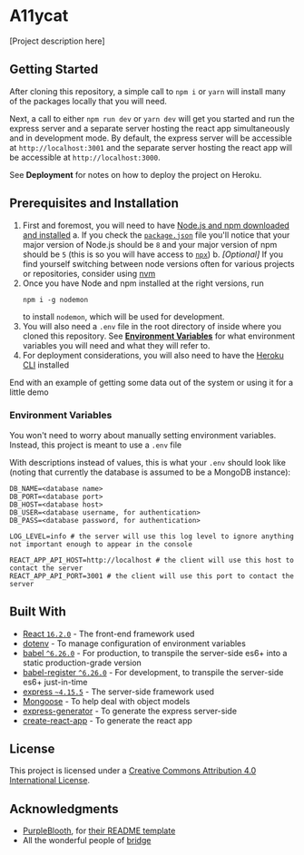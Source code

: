#  A11ycat
[Project description here]

## Getting Started

After cloning this repository, a simple call to `npm i` or `yarn` will install many of the packages locally that you will need.

Next, a call to either `npm run dev` or `yarn dev` will get you started and run the express server and a separate server hosting the react app simultaneously and in development mode. By default, the express server will be accessible at `http://localhost:3001` and the separate server hosting the react app will be accessible at `http://localhost:3000`.

See **Deployment** for notes on how to deploy the project on Heroku.

## Prerequisites and Installation

1. First and foremost, you will need to have [Node.js and npm downloaded and installed](https://nodejs.org/en/download/)
  a. If you check the [`package.json`](package.json) file you'll notice that your major version of Node.js should be `8` and your major version of npm should be `5` (this is so you will have access to [`npx`](https://medium.com/@maybekatz/introducing-npx-an-npm-package-runner-55f7d4bd282b))
  b. _[Optional]_ If you find yourself switching between node versions often for various projects or repositories, consider using [nvm](https://github.com/creationix/nvm)
2. Once you have Node and npm installed at the right versions, run
    ```
    npm i -g nodemon
    ```
    to install `nodemon`, which will be used for development.
3. You will also need a `.env` file in the root directory of inside where you cloned this repository. See [**Environment Variables**](#environment-variables) for what environment variables you will need and what they will refer to.
4. For deployment considerations, you will also need to have the [Heroku CLI](https://devcenter.heroku.com/articles/heroku-cli) installed

End with an example of getting some data out of the system or using it for a little demo
### Environment Variables
You won't need to worry about manually setting environment variables. Instead, this project is meant to use a `.env` file

With descriptions instead of values, this is what your `.env` should look like (noting that currently the database is assumed to be a MongoDB instance):
```
DB_NAME=<database name>
DB_PORT=<database port>
DB_HOST=<database host>
DB_USER=<database username, for authentication>
DB_PASS=<database password, for authentication>

LOG_LEVEL=info # the server will use this log level to ignore anything not important enough to appear in the console

REACT_APP_API_HOST=http://localhost # the client will use this host to contact the server
REACT_APP_API_PORT=3001 # the client will use this port to contact the server
```

## Built With

* [React `16.2.0`](https://reactjs.org/docs/hello-world.html) - The front-end framework used
* [dotenv](https://github.com/motdotla/dotenv) - To manage configuration of environment variables
* [babel `^6.26.0`](https://babeljs.io/) - For production, to transpile the server-side es6+ into a static production-grade version
* [babel-register `^6.26.0`](https://babeljs.io/docs/usage/babel-register/) - For development, to transpile the server-side es6+ just-in-time
* [express `~4.15.5`](https://expressjs.com/en/4x/api.html) - The server-side framework used
* [Mongoose](http://mongoosejs.com/) - To help deal with object models
* [express-generator](https://expressjs.com/en/starter/generator.html) - To generate the express server-side
* [create-react-app](https://github.com/facebook/create-react-app) - To generate the react app

## License

This project is licensed under a [Creative Commons Attribution 4.0 International License](https://creativecommons.org/licenses/by/4.0/).

## Acknowledgments

* [PurpleBlooth](https://github.com/PurpleBooth/), for [their README template](https://gist.github.com/PurpleBooth/109311bb0361f32d87a2/)
* All the wonderful people of [bridge](http://bridgeschool.io/)
